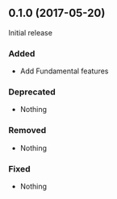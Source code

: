 ## 0.1.0 (2017-05-20)

Initial release

### Added

- Add Fundamental features

### Deprecated

- Nothing

### Removed

- Nothing

### Fixed

- Nothing
